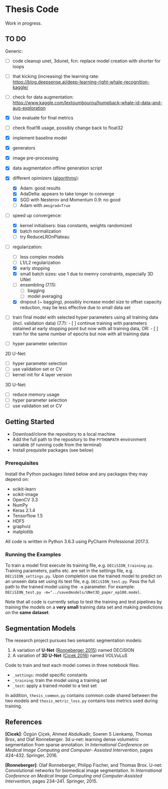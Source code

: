 # Thesis Code
Work in progress.

## TO DO

Generic:

- [ ] code cleanup unet, 3dunet, fcn: replace model creation with shorter for loops
- [ ] that kicking (increasing) the learning rate: https://blog.deepsense.ai/deep-learning-right-whale-recognition-kaggle/
- [ ] check for data augmentation: https://www.kaggle.com/lextoumbourou/humpback-whale-id-data-and-aug-exploration
- [x] Use evaluate for final metrics
- [ ] check float16 usage, possibly change back to float32
- [x] implement baseline model
- [x] generators
- [x] image pre-processing
- [x] data augmentation offline generation script
- [x] different opimizers ([algorithms](https://towardsdatascience.com/types-of-optimization-algorithms-used-in-neural-networks-and-ways-to-optimize-gradient-95ae5d39529f)):
    - [x] Adam: good results
    - [x] AdaDelta: appears to take longer to converge
    - [x] SGD with Nesterov and Momentum 0.9: no good
    - [ ] Adam with `amsgrad=True`
- [ ] speed up convergence:
    - [x] kernel initialisers: bias constants, weights randomized
    - [x] batch normalization
    - [ ] try ReduceLROnPlateau
- [ ] regularization:
    - [ ] less complex models
    - [ ] L1/L2 regularization
    - [x] early stopping
    - [x] small batch sizes: use 1 due to memry constraints, especially 3D UNet
    - [ ] ensembling (7.11):
        - [ ] bagging
        - [ ] model averaging
    - [x] dropout (~ bagging), possibly increase model size to offset capacity reduction, may be less effective due to small data set
- [ ] train final model with selected hyper parameters using all training data (incl. validation data) (7.7):
        - [ ] continue training with parameters obtained at early stopping point but now with all training data, OR:
        - [ ] train for the same number of epochs but now with all training data

- [ ] hyper parameter selection

2D U-Net:
- [ ] hyper parameter selection
- [ ] use validation set or CV
- [ ] kernel init for 4 layer version

3D U-Net:
- [ ] reduce memory usage
- [ ] hyper parameter selection
- [ ] use validation set or CV

## Getting Started
- Download/clone the repository to a local machine
- Add the full path to the repository to the `PYTHONPATH` environment variable (if running code from the terminal)
- Install prequisite packages (see below)

### Prerequisites
Install the Python packages listed below and any packages they may depend on:

- scikit-learn
- scikit-image
- OpenCV 3.3
- NumPy
- Keras 2.1.4
- Tensorflow 1.5
- HDF5
- graphviz
- matplotlib

All code is written in Python 3.6.3 using PyCharm Professional 2017.3.

### Running the Examples
To train a model first execute its training file, e.g. `DECiSION_training.py`. Training parameters, paths etc. are set in the settings file, e.g. `DECiSION_settings.py`. Upon completion use the trained model to predict on an unseen data set using its test file, e.g. `DECiSION_test.py`. Pass the full path to the trained model using the `-m` parameter. For example: `DECiSION_test.py -m="../savedmodels/UNet3D_paper_ep100.model`.

Note that all code is currently setup to test the training and test pipelines by training the models on a **very small** training data set and making predictions on the **same dataset**.

## Segmentation Models
The research project pursues two semantic segmentation models:

1. A variation of **U-Net** ([Ronneberger 2015](#references)) named DECiSION
2. A variation of **3D U-Net** ([Çiçek 2016](#references)) named VOLVuLuS

Code to train and test each model comes in three notebook files:

- `_settings`: model specific constants
- `_training`: train the model using a training set
- `_test`: apply a trained model to a test set

In addition, `thesis_common.py` contains common code shared between the two models and `thesis_metric_loss.py` contains loss metrics used during training.

## References
**[Cicek]**: Özgün Çiçek, Ahmed Abdulkadir, Soeren S Lienkamp, Thomas Brox, and Olaf Ronneberger. 3d u-net: learning dense volumetric segmentation from sparse annotation. In *International Conference on Medical Image Computing and Computer- Assisted Intervention*, pages 424–432. Springer, 2016.

**[Ronneberger]**: Olaf Ronneberger, Philipp Fischer, and Thomas Brox. U-net: Convolutional networks for biomedical image segmentation. In *International Conference on Medical Image Computing and Computer-Assisted Intervention*, pages 234–241. Springer, 2015.
